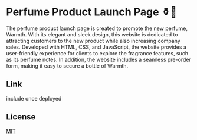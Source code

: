 # Perfume Product Launch Page ⚱💨

The perfume product launch page is created to promote the new perfume, Warmth. With its elegant and sleek design, this website is dedicated to attracting customers to the new product while also increasing company sales. Developed with HTML, CSS, and JavaScript, the website provides a user-friendly experience for clients to explore the fragrance features, such as its perfume notes. In addition, the website includes a seamless pre-order form, making it easy to secure a bottle of Warmth.

## Link

include once deployed

## License

[MIT](https://choosealicense.com/licenses/mit/)
